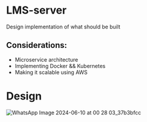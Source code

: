 # LMS-server

Design implementation of what should be built

## Considerations:
- Microservice architecture
- Implementing Docker && Kubernetes
- Making it scalable using AWS

# Design 

![WhatsApp Image 2024-06-10 at 00 28 03_37b3bfcc](https://github.com/vivekchavan14/LMS-server/assets/111511821/b4c788d4-77dc-4018-8342-fd586c5555e2)

